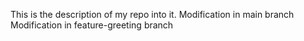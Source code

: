 This is the description of my repo into it.
Modification in main branch
Modification in feature-greeting branch
